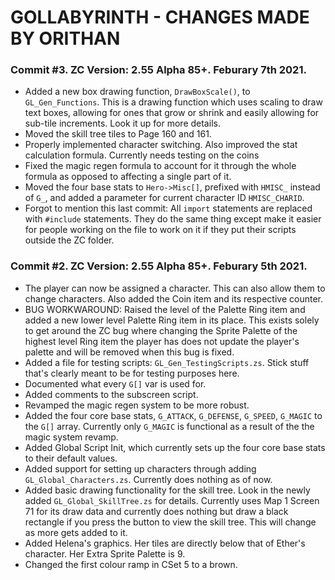 # GOLLABYRINTH - CHANGES MADE BY ORITHAN

### Commit #3. ZC Version: 2.55 Alpha 85+. Feburary 7th 2021.

- Added a new box drawing function, `DrawBoxScale()`, to `GL_Gen_Functions`. This is a drawing function which uses scaling to draw text boxes, allowing for ones that grow or shrink and easily allowing for sub-tile increments. Look it up for more details.
- Moved the skill tree tiles to Page 160 and 161.
- Properly implemented character switching. Also improved the stat calculation formula. Currently needs testing on the coins
- Fixed the magic regen formula to account for it through the whole formula as opposed to affecting a single part of it.
- Moved the four base stats to `Hero->Misc[]`, prefixed with `HMISC_` instead of `G_`, and added a parameter for current character ID `HMISC_CHARID`.
- Forgot to mention this last commit: All `import` statements are replaced with `#include` statements. They do the same thing except make it easier for people working on the file to work on it if they put their scripts outside the ZC folder.

### Commit #2. ZC Version: 2.55 Alpha 85+. Feburary 5th 2021.

- The player can now be assigned a character. This can also allow them to change characters. Also added the Coin item and its respective counter.
- BUG WORKWAROUND: Raised the level of the Palette Ring item and added a new lower level Palette Ring item in its place. This exists solely to get around the ZC bug where changing the Sprite Palette of the highest level Ring item the player has does not update the player's palette and will be removed when this bug is fixed.
- Added a file for testing scripts: `GL_Gen_TestingScripts.zs`. Stick stuff that's clearly meant to be for testing purposes here.
- Documented what every `G[]` var is used for.
- Added comments to the subscreen script.
- Revamped the magic regen system to be more robust.
- Added the four core base stats, `G_ATTACK`, `G_DEFENSE`, `G_SPEED`, `G_MAGIC` to the `G[]` array. Currently only `G_MAGIC` is functional as a result of the the magic system revamp.
- Added Global Script Init, which currently sets up the four core base stats to their default values.
- Added support for setting up characters through adding `GL_Global_Characters.zs`. Currently does nothing as of now.
- Added basic drawing functionality for the skill tree. Look in the newly added `GL_Global_SkillTree.zs` for details. Currently uses Map 1 Screen 71 for its draw data and currently does nothing but draw a black rectangle if you press the button to view the skill tree. This will change as more gets added to it.
- Added Helena's graphics. Her tiles are directly below that of Ether's character. Her Extra Sprite Palette is 9.
- Changed the first colour ramp in CSet 5 to a brown.